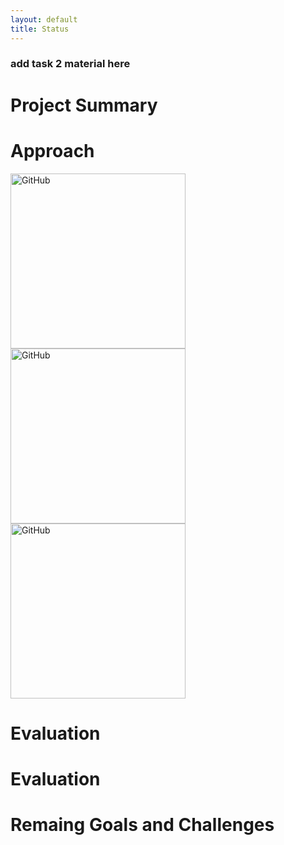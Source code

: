```yaml
---
layout: default
title: Status
---
```




### add task 2 material here


# Project Summary


# Approach

<img src="https://github.com/Moe202/Reward-Finder/blob/master/images/level1.jpeg" alt="GitHub" title="level 1 map" width="280" height="280" />  <img src="https://github.com/Moe202/Reward-Finder/blob/master/images/level2.jpeg" alt="GitHub" title="level 2 map" width="280" height="280" />  <img src="https://github.com/Moe202/Reward-Finder/blob/master/images/level3.jpeg" alt="GitHub" title="level 3 map" width="280" height="280" />
# Evaluation
# Evaluation


# Remaing Goals and Challenges
